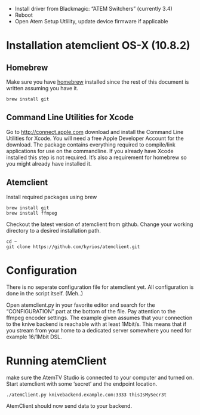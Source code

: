 * Install driver from Blackmagic: “ATEM Switchers” (currently 3.4)
* Reboot
* Open Atem Setup Utlility, update device firmware if applicable



Installation atemclient OS-X (10.8.2)
==========================
Homebrew
--------------
Make sure you have [homebrew](http://mxcl.github.com/homebrew/) installed since the rest of this document is written assuming you have it.

    brew install git

Command Line Utilities for Xcode
-------------------------------------------
Go to http://connect.apple.com download and install the Command Line Utilities for Xcode. You will need a free Apple Developer Account for the download. The package contains everything required to compile/link applications for use on the commandline. If you already have Xcode installed this step is not required. It’s also a requirement for homebrew so you might already have installed it.

Atemclient
--------------
Install required packages using brew

    brew install git
    brew install ffmpeg

Checkout the latest version of atemclient from github. Change your working directory to a desired installation path.

    cd ~
    git clone https://github.com/kyrios/atemclient.git

Configuration
==========
There is no seperate configuration file for atemclient yet. All configuration is done in the script itself. (Meh..)

Open atemclient.py in your favorite editor and search for the “CONFIGURATION” part at the bottom of the file. Pay attention to the ffmpeg encoder settings. The example given assumes that your connection to the knive backend is reachable with at least 1Mbit/s. This means that if you stream from your home to a dedicated server somewhere you need for example 16/1Mbit DSL.

Running atemClient
==============
make sure the AtemTV Studio is connected to your computer and turned on.
Start atemclient with some ‘secret’ and the endpoint location.

    ./atemClient.py knivebackend.example.com:3333 thisIsMySecr3t

AtemClient should now send data to your backend.



